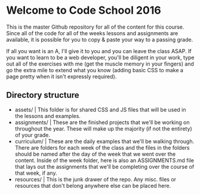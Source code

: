 # Welcome to Code School 2016

This is the master Github repository for all of the content for this course. Since all of the code for all of the weeks lessons and assignments are available, it is possible for you to copy & paste your way to a passing grade. 

If all you want is an A, I'll give it to you and you can leave the class ASAP. If you want to learn to be a web developer, you'll be diligent in your work, type out all of the exercises with me (get the muscle memory in your fingers) and go the extra mile to extend what you know (adding basic CSS to make a page pretty when it isn't expressly required).

## Directory structure

- assets/ | This folder is for shared CSS and JS files that will be used in the lessons and examples. 
- assignments/ | These are the finished projects that we'll be working on throughout the year. These will make up the majority (if not the entirety) of your grade. 
- curriculum/ | These are the daily examples that we'll be walking through. There are folders for each week of the class and the files in the folders should be named after the day of the week that we went over the content. Inside of the week folder, here is also an ASSIGNMENTS.md file that lays out the assignments that we'll be completing over the course of that week, if any.
- resources/ | This is the junk drawer of the repo. Any misc. files or resources that don't belong anywhere else can be placed here.